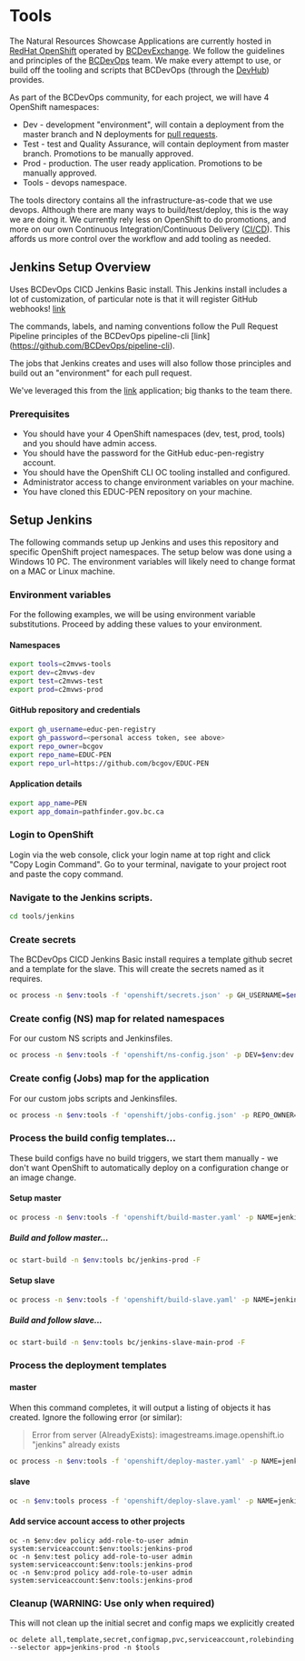 # Tools

The Natural Resources Showcase Applications are currently hosted in [RedHat OpenShift](https://www.openshift.com) operated by [BCDevExchange](https://bcdevexchange.org).  We follow the guidelines and principles of the [BCDevOps](https://github.com/BCDevOps) team. We make every attempt to use, or build off the tooling and scripts that BCDevOps (through the [DevHub](https://developer.gov.bc.ca)) provides.    

As part of the BCDevOps community, for each project, we will have 4 OpenShift namespaces:  

* Dev - development "environment", will contain a deployment from the master branch and N deployments for [pull requests](https://help.github.com/en/articles/about-pull-requests).  
* Test - test and Quality Assurance, will contain deployment from master branch. Promotions to be manually approved. 
* Prod - production. The user ready application. Promotions to be manually approved.  
* Tools - devops namespace.   

The tools directory contains all the infrastructure-as-code that we use devops. Although there are many ways to build/test/deploy, this is the way we are doing it.  We currently rely less on OpenShift to do promotions, and more on our own Continuous Integration/Continuous Delivery ([CI/CD](https://en.wikipedia.org/wiki/CI/CD)).  This affords us more control over the workflow and add tooling as needed.  

## Jenkins Setup Overview

Uses BCDevOps CICD Jenkins Basic install. This Jenkins install includes a lot of customization, of particular note is that it will register GitHub webhooks!  [link](https://github.com/BCDevOps/openshift-components/tree/cvarjao-update-jenkins-basic/cicd/jenkins-basic)

The commands, labels, and naming conventions follow the Pull Request Pipeline principles of the BCDevOps pipeline-cli [link] (https://github.com/BCDevOps/pipeline-cli).

The jobs that Jenkins creates and uses will also follow those principles and build out an "environment" for each pull request.

We've leveraged this from the [link](https://github.com/bcgov/nr-messaging-service-showcase) application; big thanks to the team there.

### Prerequisites

* You should have your 4 OpenShift namespaces (dev, test, prod, tools) and you should have admin access.
* You should have the password for the GitHub educ-pen-registry account. 
* You should have the OpenShift CLI OC tooling installed and configured.
* Administrator access to change environment variables on your machine.
* You have cloned this EDUC-PEN repository on your machine.

## Setup Jenkins

The following commands setup up Jenkins and uses this repository and specific OpenShift project namespaces. The setup below was done using a Windows 10 PC. The environment variables will likely need to change format on a MAC or Linux machine. 

### Environment variables
For the following examples, we will be using environment variable substitutions. Proceed by adding these values to your environment. 

#### Namespaces
```sh
export tools=c2mvws-tools
export dev=c2mvws-dev
export test=c2mvws-test
export prod=c2mvws-prod
```

#### GitHub repository and credentials
```sh
export gh_username=educ-pen-registry
export gh_password=<personal access token, see above>
export repo_owner=bcgov
export repo_name=EDUC-PEN
export repo_url=https://github.com/bcgov/EDUC-PEN
```

#### Application details
```sh
export app_name=PEN
export app_domain=pathfinder.gov.bc.ca
```

### Login to OpenShift
Login via the web console, click your login name at top right and click "Copy Login Command". Go to your terminal, navigate to your project root and paste the copy command.

### Navigate to the Jenkins scripts.

```sh
cd tools/jenkins
```

### Create secrets
The BCDevOps CICD Jenkins Basic install requires a template github secret and a template for the slave. This will create the secrets named as it requires.

```sh
oc process -n $env:tools -f 'openshift/secrets.json' -p GH_USERNAME=$env:gh_username -p GH_PASSWORD=$env:gh_password | oc  -n $env:tools create -f -
```

### Create config (NS) map for related namespaces
For our custom NS scripts and Jenkinsfiles.  

```sh
oc process -n $env:tools -f 'openshift/ns-config.json' -p DEV=$env:dev -p TEST=$env:test -p PROD=$env:prod -p TOOLS=$env:tools | oc  -n $env:tools create -f -
```

### Create config (Jobs) map for the application
For our custom jobs scripts and Jenkinsfiles.  

```sh
oc process -n $env:tools -f 'openshift/jobs-config.json' -p REPO_OWNER=$env:repo_owner -p REPO_NAME=$env:repo_name -p APP_NAME=$env:app_name -p APP_DOMAIN=$env:app_domain | oc -n $env:tools create -f -
```

### Process the build config templates...

These build configs have no build triggers, we start them manually - we don't want OpenShift to automatically deploy on a configuration change or an image change.  

#### Setup master

```sh
oc process -n $env:tools -f 'openshift/build-master.yaml' -p NAME=jenkins -p SUFFIX=-prod -p VERSION=prod-1.0.0 -p SOURCE_REPOSITORY_URL=$env:repo_url -p SOURCE_REPOSITORY_REF=master -l app-name=jenkins -l env-name=prod -l env-id=0 -l app=jenkins-prod -o yaml | oc -n $env:tools create -f -
```

##### Build and follow master...

```sh
oc start-build -n $env:tools bc/jenkins-prod -F
```

#### Setup slave

```sh
oc process -n $env:tools -f 'openshift/build-slave.yaml' -p NAME=jenkins -p SUFFIX=-prod -p VERSION=prod-1.0.0 -p SLAVE_NAME=main -p SOURCE_IMAGE_STREAM_TAG=jenkins:prod-1.0.0 -l app-name=jenkins -l env-name=prod -l env-id=0 -l app=jenkins-prod -o yaml | oc -n $env:tools create -f -
```

##### Build and follow slave...

```sh
oc start-build -n $env:tools bc/jenkins-slave-main-prod -F
```

### Process the deployment templates

#### master
When this command completes, it will output a listing of objects it has created.  Ignore the following error (or similar):  
> Error from server (AlreadyExists): imagestreams.image.openshift.io "jenkins" already exists

```sh
oc process -n $env:tools -f 'openshift/deploy-master.yaml' -p NAME=jenkins -p SUFFIX=-prod -p VERSION=prod-1.0.0 -p ROUTE_HOST=jenkins-prod-$env:tools.$env:app_domain -p GH_USERNAME=$env:gh_username -p GH_PASSWORD=$env:gh_password -l app-name=jenkins -l env-name=prod -l env-id=0 -l app=jenkins-prod -o yaml | oc -n $env:tools create -f -
```

#### slave

```sh
oc -n $env:tools process -f 'openshift/deploy-slave.yaml' -p NAME=jenkins -p SUFFIX=-prod -p VERSION=prod-1.0.0 -p SLAVE_NAME=build -p 'SLAVE_LABELS=build deploy test ui-test' -p SLAVE_EXECUTORS=3 -p CPU_REQUEST=300m -p CPU_LIMIT=500m -p MEMORY_REQUEST=2Gi -p MEMORY_LIMIT=2Gi -l app-name=jenkins -l env-name=prod -l env-id=0 -l app=jenkins-prod -o yaml | oc -n $env:tools create -f -
```

#### Add service account access to other projects

```
oc -n $env:dev policy add-role-to-user admin system:serviceaccount:$env:tools:jenkins-prod
oc -n $env:test policy add-role-to-user admin system:serviceaccount:$env:tools:jenkins-prod
oc -n $env:prod policy add-role-to-user admin system:serviceaccount:$env:tools:jenkins-prod
```

### Cleanup (WARNING: Use only when required)
This will not clean up the initial secret and config maps we explicitly created

```
oc delete all,template,secret,configmap,pvc,serviceaccount,rolebinding --selector app=jenkins-prod -n $tools
```





